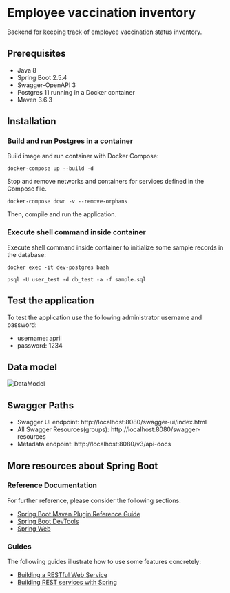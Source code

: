 # Employee vaccination inventory

Backend for keeping track of employee vaccination status inventory.

## Prerequisites

- Java 8
- Spring Boot 2.5.4
- Swagger-OpenAPI 3
- Postgres 11 running in a Docker container
- Maven 3.6.3

## Installation

### Build and run Postgres in a container

Build image and run container with Docker Compose:

`docker-compose up --build -d`

Stop and remove networks and containers for services defined in the Compose file.

`docker-compose down -v --remove-orphans`

Then, compile and run the application.

### Execute shell command inside container

Execute shell command inside container to initialize some sample records in the database:

`docker exec -it dev-postgres bash`

`psql -U user_test -d db_test -a -f sample.sql`

## Test the application

To test the application use the following administrator username and password:

- username: april
- password: 1234

## Data model

![DataModel](https://i.postimg.cc/23Nz386M/Data-model.jpg)

## Swagger Paths

- Swagger UI endpoint: http://localhost:8080/swagger-ui/index.html
- All Swagger Resources(groups): http://localhost:8080/swagger-resources
- Metadata endpoint: http://localhost:8080/v3/api-docs



## More resources about Spring Boot

### Reference Documentation

For further reference, please consider the following sections:

* [Spring Boot Maven Plugin Reference Guide](https://docs.spring.io/spring-boot/docs/2.5.4/maven-plugin/reference/html/)
* [Spring Boot DevTools](https://docs.spring.io/spring-boot/docs/2.5.4/reference/htmlsingle/#using-boot-devtools)
* [Spring Web](https://docs.spring.io/spring-boot/docs/2.5.4/reference/htmlsingle/#boot-features-developing-web-applications)

### Guides

The following guides illustrate how to use some features concretely:

* [Building a RESTful Web Service](https://spring.io/guides/gs/rest-service/)
* [Building REST services with Spring](https://spring.io/guides/tutorials/bookmarks/)
